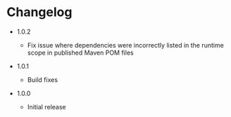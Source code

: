 # Changelog

*   1.0.2
    *   Fix issue where dependencies were incorrectly listed in the runtime scope in published Maven POM files

*   1.0.1
    *   Build fixes

*   1.0.0
    *   Initial release

